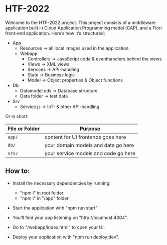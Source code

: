 # HTF-2022

Welcome to the HTF-2022 project.
This project consists of a middleware application built in Cloud Application Programming model (CAP), and a Fiori front-end application. Here’s how it’s structured:

- App
    - Resources -> all local images used in the application
    - Webapp
        - Controllers -> JavaScript code & eventhandlers behind the views
        - Views -> XML views
        - Services -> API-handling
        - State -> Business logic
        - Model -> Object properties & Object functions
- Db
    - Datamodel.cds -> Database structure
    - Data folder -> test data
- Srv
    - Service.js -> IoT- & other API-handling

Or in short:

File or Folder | Purpose
---------|----------
`app/` | content for UI frontends goes here
`db/` | your domain models and data go here
`srv/` | your service models and code go here

## How to:

- Install the necessary dependencies by running:
    - "npm i" in root folder
    - "npm i" in "/app" folder

- Start the application with "npm run start"
- You'll find your app listening on "http://localhost:4004".
- Go to "/webapp/index.html" to open your UI.

- Deploy your application with "npm run deploy:dev".